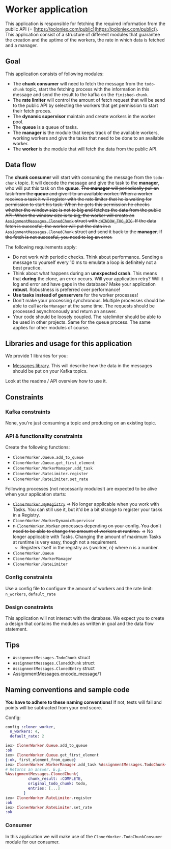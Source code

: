 # Worker application

This application is responsible for fetching the required information from the public API (= [https://poloniex.com/public](https://poloniex.com/public)). This application consist of a structure of different modules that guarantee the creation and the uptime of the workers, the rate in which data is fetched and a manager.

## Goal

This application consists of following modules:

* The __chunk consumer__ will need to fetch the message from the `todo-chunk` topic, start the fetching process with the information in this message and send the result to the kafka on the `finished-chunk`.
* The __rate limiter__ will control the amount of fetch request that will be send to the public API by selecting the workers that get permission to start their fetch proces.
* The __dynamic supervisor__ maintain and create workers in the worker pool.
* The __queue__ is a queue of tasks.
* The __manager__ is the module that keeps track of the available workers, working workers and give the tasks that need to be done to an available worker.
* The __worker__ is the module that will fetch the data from the public API.

## Data flow

The __chunk consumer__ will start with consuming the message from the `todo-chunk` topic. It will decode the message and give the task to the __manager__, who will put this task on the __queue__. ~~The __manager__ will periodically pull an task from the __queue__ and give it to an available worker. When a worker receives a task it will register with the rate limiter that he is waiting for permission to start his task. When he gets this permission he checks whether the window size is not to big and fetches the data from the public API. When the window size is to big, the worker will create an `AssignmentMessages.ClonedChunk` struct with `:WINDOW_TOO_BIG`. If the data fetch is succesful, the worker will put the data in a `AssignmentMessages.ClonedChunk` struct and send it back to the __manager__. If the fetch is not succesful, you need to log an error.~~

The following requirements apply:

* Do not work with periodic checks. Think about performance. Sending a message to yourself every 10 ms to emulate a loop is definitely not a best practice.
* Think about what happens during an __unexpected crash__. This means that __during__ the clone, an error occurs. Will your application retry? Will it log and error and have gaps in the database? Make your application __robust__. Robustness is preferred over performance!
* __Use tasks instead of genservers__ for the worker processes!
* Don't make your processing synchronous. Multiple processes should be able to call `WorkerManager` at the same time. The requests should be processed asynchronously and return an answer.
* Your code should be loosely coupled. The ratelimiter should be able to be used in other projects. Same for the queue process. The same applies for other modules of course.

## Libraries and usage for this application

We provide 1 libraries for you:

* [Messages library](https://github.com/distributed-applications-2021/assignment-messages). This will describe how the data in the messages should be put on your Kafka topics.

Look at the readme / API overview how to use it.

## Constraints

### Kafka constraints

None, you're just consuming a topic and producing on an existing topic.

### API & functionality constraints

Create the following functions:

* `ClonerWorker.Queue.add_to_queue`
* `ClonerWorker.Queue.get_first_element`
* `ClonerWorker.WorkerManager.add_task`
* `ClonerWorker.RateLimiter.register`
* `ClonerWorker.RateLimiter.set_rate`

Following processes (not necessarily modules!) are expected to be alive when your application starts:

* ~~`ClonerWorker.MyRegistry`~~ => No longer applicable when you work with Tasks. You can still use it, but it'd be a bit strange to register your tasks in a Registry.
* `ClonerWorker.WorkerDynamicSupervisor`
* ~~n `ClonerWorker.Worker` processes depending on your config. You don't need to be able to change the amount of workers at runtime.~~ => No longer applicable with Tasks. Changing the amount of maximum Tasks at runtime is very easy, though not a requirement.
  * Registers itself in the registry as {:worker, n} where n is a number.
* `ClonerWorker.Queue`
* `ClonerWorker.WorkerManager`
* `ClonerWorker.RateLimiter`

### Config constraints

Use a config file to configure the amount of workers and the rate limit: `n_workers`, `default_rate`

### Design constraints

This application will not interact with the database. We expect you to create a design that contains the modules as written in goal and the data flow statement.

## Tips

* `AssignmentMessages.TodoChunk` struct
* `AssignmentMessages.ClonedChunk` struct
* `AssignmentMessages.ClonedEntry` struct
* AssignmentMessages.encode_message/1

## Naming conventions and sample code

__You have to adhere to these naming conventions!__ If not, tests will fail and points will be subtracted from your end score.

Config:

```elixir
config :cloner_worker,
  n_workers: 4,
  default_rate: 2
```

```elixir
iex> ClonerWorker.Queue.add_to_queue
:ok
iex> ClonerWorker.Queue.get_first_element
{:ok, first_element_from_queue}
iex> ClonerWorker.WorkerManager.add_task %AssignmentMessages.TodoChunk{} # a valid task of course, not an empty struct
# Returns an answer. E.g. :
%AssignmentMessages.ClonedChunk{
          chunk_result: :COMPLETE,
          original_todo_chunk: todo,
          entries: [...]
        }
iex> ClonerWorker.RateLimiter.register
:ok
iex> ClonerWorker.RateLimiter.set_rate
:ok
```

### Consumer

In this application we will make use of the `ClonerWorker.TodoChunkConsumer` module for our consumer.

